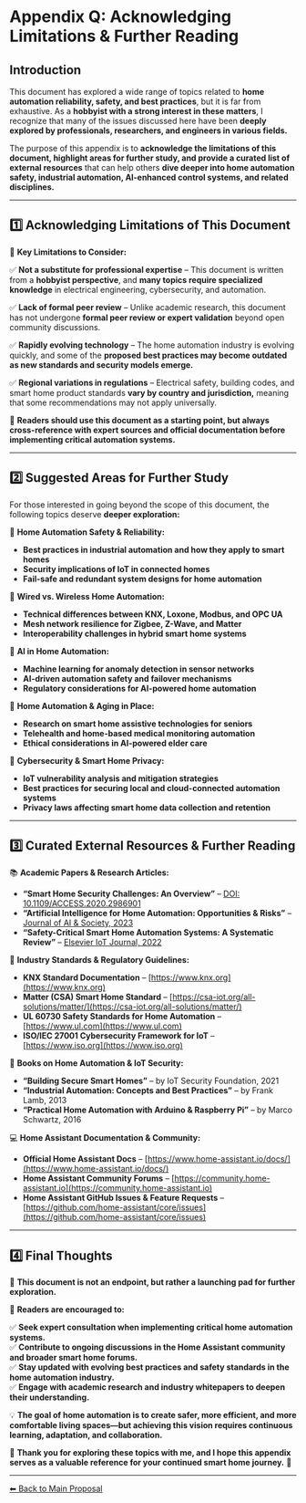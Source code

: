 # **Appendix Q: Acknowledging Limitations & Further Reading**

## **Introduction**

This document has explored a wide range of topics related to **home automation reliability, safety, and best practices**, but it is far from exhaustive. As a **hobbyist with a strong interest in these matters**, I recognize that many of the issues discussed here have been **deeply explored by professionals, researchers, and engineers in various fields.**

The purpose of this appendix is to **acknowledge the limitations of this document, highlight areas for further study, and provide a curated list of external resources** that can help others **dive deeper into home automation safety, industrial automation, AI-enhanced control systems, and related disciplines.**

---

## **1️⃣ Acknowledging Limitations of This Document**

🚨 **Key Limitations to Consider:**

✅ **Not a substitute for professional expertise** – This document is written from a **hobbyist perspective**, and **many topics require specialized knowledge** in electrical engineering, cybersecurity, and automation.

✅ **Lack of formal peer review** – Unlike academic research, this document has not undergone **formal peer review or expert validation** beyond open community discussions.

✅ **Rapidly evolving technology** – The home automation industry is evolving quickly, and some of the **proposed best practices may become outdated as new standards and security models emerge.**

✅ **Regional variations in regulations** – Electrical safety, building codes, and smart home product standards **vary by country and jurisdiction,** meaning that some recommendations may not apply universally.

🔹 **Readers should use this document as a starting point, but always cross-reference with expert sources and official documentation before implementing critical automation systems.**

---

## **2️⃣ Suggested Areas for Further Study**

For those interested in going beyond the scope of this document, the following topics deserve **deeper exploration:**

📌 **Home Automation Safety & Reliability:**
- **Best practices in industrial automation and how they apply to smart homes**
- **Security implications of IoT in connected homes**
- **Fail-safe and redundant system designs for home automation**

📌 **Wired vs. Wireless Home Automation:**
- **Technical differences between KNX, Loxone, Modbus, and OPC UA**
- **Mesh network resilience for Zigbee, Z-Wave, and Matter**
- **Interoperability challenges in hybrid smart home systems**

📌 **AI in Home Automation:**
- **Machine learning for anomaly detection in sensor networks**
- **AI-driven automation safety and failover mechanisms**
- **Regulatory considerations for AI-powered home automation**

📌 **Home Automation & Aging in Place:**
- **Research on smart home assistive technologies for seniors**
- **Telehealth and home-based medical monitoring automation**
- **Ethical considerations in AI-powered elder care**

📌 **Cybersecurity & Smart Home Privacy:**
- **IoT vulnerability analysis and mitigation strategies**
- **Best practices for securing local and cloud-connected automation systems**
- **Privacy laws affecting smart home data collection and retention**

---

## **3️⃣ Curated External Resources & Further Reading**

📚 **Academic Papers & Research Articles:**
- **“Smart Home Security Challenges: An Overview”** – [DOI: 10.1109/ACCESS.2020.2986901](https://ieeexplore.ieee.org/document/9086030)
- **“Artificial Intelligence for Home Automation: Opportunities & Risks”** – [Journal of AI & Society, 2023](https://link.springer.com/article/10.1007/s00146-023-01547-4)
- **“Safety-Critical Smart Home Automation Systems: A Systematic Review”** – [Elsevier IoT Journal, 2022](https://www.sciencedirect.com/science/article/pii/S2352864821003456)

🔗 **Industry Standards & Regulatory Guidelines:**
- **KNX Standard Documentation** – [https://www.knx.org](https://www.knx.org)
- **Matter (CSA) Smart Home Standard** – [https://csa-iot.org/all-solutions/matter/](https://csa-iot.org/all-solutions/matter/)
- **UL 60730 Safety Standards for Home Automation** – [https://www.ul.com](https://www.ul.com)
- **ISO/IEC 27001 Cybersecurity Framework for IoT** – [https://www.iso.org](https://www.iso.org)

📘 **Books on Home Automation & IoT Security:**
- **“Building Secure Smart Homes”** – by IoT Security Foundation, 2021
- **“Industrial Automation: Concepts and Best Practices”** – by Frank Lamb, 2013
- **“Practical Home Automation with Arduino & Raspberry Pi”** – by Marco Schwartz, 2016

💻 **Home Assistant Documentation & Community:**
- **Official Home Assistant Docs** – [https://www.home-assistant.io/docs/](https://www.home-assistant.io/docs/)
- **Home Assistant Community Forums** – [https://community.home-assistant.io](https://community.home-assistant.io)
- **Home Assistant GitHub Issues & Feature Requests** – [https://github.com/home-assistant/core/issues](https://github.com/home-assistant/core/issues)

---

## **4️⃣ Final Thoughts**

🔹 **This document is not an endpoint, but rather a launching pad for further exploration.**

🚨 **Readers are encouraged to:**

✅ **Seek expert consultation when implementing critical home automation systems.**  
✅ **Contribute to ongoing discussions in the Home Assistant community and broader smart home forums.**  
✅ **Stay updated with evolving best practices and safety standards in the home automation industry.**  
✅ **Engage with academic research and industry whitepapers to deepen their understanding.**  

💡 **The goal of home automation is to create safer, more efficient, and more comfortable living spaces—but achieving this vision requires continuous learning, adaptation, and collaboration.**

🔹 **Thank you for exploring these topics with me, and I hope this appendix serves as a valuable reference for your continued smart home journey.** 🚀

---

[⬅ Back to Main Proposal](README.md)
